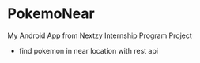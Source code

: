 # PokemoNear #

My Android App from Nextzy Internship Program Project

- find pokemon in near location with rest api
